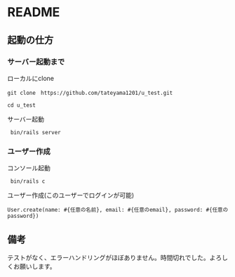 # README
## 起動の仕方
### サーバー起動まで
ローカルにclone
```
git clone　https://github.com/tateyama1201/u_test.git
```

```
cd u_test
```
サーバー起動
```
 bin/rails server
```

### ユーザー作成

コンソール起動
```
 bin/rails c
```

ユーザー作成(このユーザーでログインが可能)
```
User.create(name: #{任意の名前}, email: #{任意のemail}, password: #{任意のpassword})
```

## 備考
テストがなく、エラーハンドリングがほぼありません。時間切れでした。よろしくお願いします。

